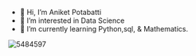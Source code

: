 - 👋 Hi, I’m Aniket Potabatti   
- 👀 I’m interested in Data Science
- 🌱 I’m currently learning Python,sql, & Mathematics.

![5484597](https://user-images.githubusercontent.com/103943201/163820569-0d392eef-eb2a-4b9c-9d8a-92cd9d2266b0.jpg)


<!---
aniketp10/aniketp10 is a ✨ special ✨ repository because its `README.md` (this file) appears on your GitHub profile.
You can click the Preview link to take a look at your changes.
--->
